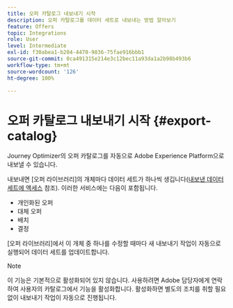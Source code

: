 ```yaml
---
title: 오퍼 카탈로그 내보내기 시작
description: 오퍼 카탈로그를 데이터 세트로 내보내는 방법 알아보기
feature: Offers
topic: Integrations
role: User
level: Intermediate
exl-id: f30abea1-b204-4470-9836-75fae916bbb1
source-git-commit: 0ca491315e214e3c12bec11a93da1a2b98b493b6
workflow-type: tm+mt
source-wordcount: '126'
ht-degree: 100%

---
```


# 오퍼 카탈로그 내보내기 시작 {#export-catalog}

Journey Optimizer의 오퍼 카탈로그를 자동으로 Adobe Experience Platform으로 내보낼 수 있습니다.

내보내면 [오퍼 라이브러리]의 개체마다 데이터 세트가 하나씩 생깁니다([내보낸 데이터 세트에 액세스](../export-catalog/access-dataset.md) 참조). 이러한 서비스에는 다음이 포함됩니다.

* 개인화된 오퍼
* 대체 오퍼
* 배치
* 결정

[오퍼 라이브러리]에서 이 개체 중 하나를 수정할 때마다 새 내보내기 작업이 자동으로 실행되어 데이터 세트를 업데이트합니다.

>[!NOTE]
>
>이 기능은 기본적으로 활성화되어 있지 않습니다. 사용하려면 Adobe 담당자에게 연락하여 사용자의 카탈로그에서 기능을 활성화합니다. 활성화하면 별도의 조치를 취할 필요 없이 내보내기 작업이 자동으로 진행됩니다.
